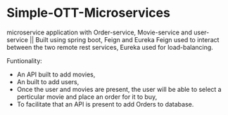 # Simple-OTT-Microservices
microservice application with Order-service, Movie-service and user-service || Built using spring boot, Feign and Eureka
Feign used to interact between the two remote rest services,
Eureka used for load-balancing.

Funtionality:
- An API built to add movies,
- An built to add users,
- Once the user and movies are present, the user will be able to select a perticular movie and place an order for it to buy,
- To facilitate that an API is present to add Orders to database.
